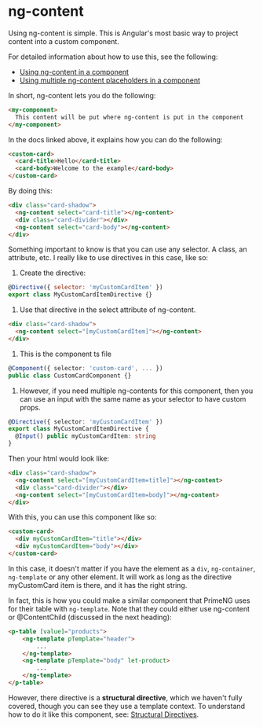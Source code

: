 # ng-content

Using ng-content is simple. This is Angular's most basic way to project content into a custom component.

For detailed information about how to use this, see the following:

- [Using ng-content in a component](https://angular.dev/guide/components/content-projection#)
- [Using multiple ng-content placeholders in a component](https://angular.dev/guide/components/content-projection#multiple-content-placeholders)

In short, ng-content lets you do the following:

```html
<my-component>
  This content will be put where ng-content is put in the component
</my-component>
```

In the docs linked above, it explains how you can do the following:

```html
<custom-card>
  <card-title>Hello</card-title>
  <card-body>Welcome to the example</card-body>
</custom-card>
```

By doing this:

```html
<div class="card-shadow">
  <ng-content select="card-title"></ng-content>
  <div class="card-divider"></div>
  <ng-content select="card-body"></ng-content>
</div>
```

Something important to know is that you can use any selector. A class, an attribute, etc. I really like to use directives in this case, like so:

1. Create the directive:

```js
@Directive({ selector: 'myCustomCardItem' })
export class MyCustomCardItemDirective {}
```

1. Use that directive in the select attribute of ng-content.

```html
<div class="card-shadow">
  <ng-content select="[myCustomCardItem]"></ng-content>
</div>
```

1. This is the component ts file

```typescript
@Component({ selector: 'custom-card', ... })
public class CustomCardComponent {}
```

1. However, if you need multiple ng-contents for this component, then you can use an input with the same name as your selector to have custom props.

```typescript
@Directive({ selector: 'myCustomCardItem' })
export class MyCustomCardItemDirective {
  @Input() public myCustomCardItem: string
}
```

Then your html would look like:

```html
<div class="card-shadow">
  <ng-content select="[myCustomCardItem=title]"></ng-content>
  <div class="card-divider"></div>
  <ng-content select="[myCustomCardItem=body]"></ng-content>
</div>
```

With this, you can use this component like so:

```html
<custom-card>
  <div myCustomCardItem="title"></div>
  <div myCustomCardItem="body"></div>
</custom-card>
```

In this case, it doesn't matter if you have the element as a `div`, `ng-container`, `ng-template` or any other element. It will work as long as the directive myCustomCard item is there, and it has the right string.

In fact, this is how you could make a similar component that PrimeNG uses for their table with `ng-template`. Note that they could either use ng-content or @ContentChild (discussed in the next heading):

```html
<p-table [value]="products">
    <ng-template pTemplate="header">
        ...
    </ng-template>
    <ng-template pTemplate="body" let-product>
        ...
    </ng-template>
</p-table>
```

However, there directive is a **structural directive**, which we haven't fully covered, though you can see they use a template context. To understand how to do it like this component, see: [Structural Directives](./structural-directives.md#modal).
